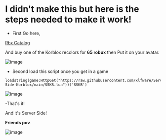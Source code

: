 # I didn't make this but here is the steps needed to make it work!

- First Go here,

[Rbx Catalog](https://www.roblox.com/catalog?Keyword=Recolor%20(For%20Korblox)&Category=1&salesTypeFilter=1)

And buy one of the Korblox recolors for **65 robux** then Put it on your avatar.

![image](https://user-images.githubusercontent.com/125935975/228967162-51f90e8e-3dfd-4d4a-8e76-9316c929b364.png)


- Second load this script once you get in a game
```
loadstring(game:HttpGet("https://raw.githubusercontent.com/xlfware/Server-Side-Korblox/main/SSKB.lua"))('SSKB')
```

![image](https://user-images.githubusercontent.com/125935975/228967517-7c4774ca-c140-416c-ba8a-5dead018ee7a.png)


-That's it!

And it's Server Side!

**Friends pov**

![image](https://user-images.githubusercontent.com/125935975/228968150-de68740a-745d-4019-bf09-1599b1146585.png)
